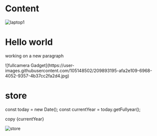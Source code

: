 # Content
![laptop1](https://user-images.githubusercontent.com/105148502/209867023-5255d4e5-49c2-4d55-8730-065f6dd0c378.jpg)
#
<h1>Hello world</h1>
<p>working on a new paragraph</p>
<p></p>
![fullcamera Gadget](https://user-images.githubusercontent.com/105148502/209893195-afa2e109-6968-4052-9357-4b37cc2fa2d4.jpg)

# store
<footer>
  const today = new Date();
  const currentYear = today.getFullyear();
<p>copy {currentYear}</p>  
</footer>

![store](https://user-images.githubusercontent.com/105148502/209893270-0a26f5ff-bbf3-4a64-9880-0c629ccc25a6.jpg)

